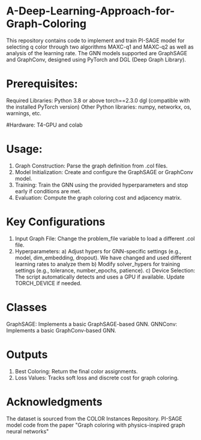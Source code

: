 # A-Deep-Learning-Approach-for-Graph-Coloring

This repository contains code to implement and train PI-SAGE model for selecting q color through two algorithms MAXC-q1 and MAXC-q2 as well as analysis of the learning rate. The GNN models supported are GraphSAGE and GraphConv, designed using PyTorch and DGL (Deep Graph Library).

# Prerequisites:
Required Libraries:
Python 3.8 or above
torch==2.3.0
dgl (compatible with the installed PyTorch version)
Other Python libraries: numpy, networkx, os, warnings, etc.

#Hardware: T4-GPU and colab

# Usage:
1. Graph Construction: Parse the graph definition from .col files.
2. Model Initialization: Create and configure the GraphSAGE or GraphConv model.
3. Training: Train the GNN using the provided hyperparameters and stop early if conditions are met.
4. Evaluation: Compute the graph coloring cost and adjacency matrix.

# Key Configurations

1. Input Graph File: Change the problem_file variable to load a different .col file.
2. Hyperparameters:
a) Adjust hypers for GNN-specific settings (e.g., model, dim_embedding, dropout). We have changed and used different learning rates to analyze them
b) Modify solver_hypers for training settings (e.g., tolerance, number_epochs, patience).
c) Device Selection: The script automatically detects and uses a GPU if available. Update TORCH_DEVICE if needed.

# Classes
GraphSAGE: Implements a basic GraphSAGE-based GNN.
GNNConv: Implements a basic GraphConv-based GNN.

# Outputs

1. Best Coloring: Return the final color assignments.
2. Loss Values: Tracks soft loss and discrete cost for graph coloring.

# Acknowledgments
The dataset is sourced from the COLOR Instances Repository.
PI-SAGE model code from the paper "Graph coloring with physics-inspired graph neural networks"

